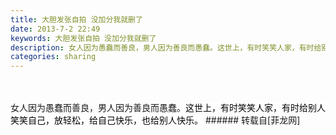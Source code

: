 ```yaml
---
title: 大胆发张自拍 没加分我就删了
date: 2013-7-2 22:49
keywords: 大胆发张自拍 没加分我就删了
description: 女人因为愚蠢而善良，男人因为善良而愚蠢。这世上，有时笑笑人家，有时给别人笑笑自己，放轻松，给自己快乐，也给别人快乐。
categories: sharing
---
```

<td class="t_f" id="postmessage_14810">

<br/>
<br/>
女人因为愚蠢而善良，男人因为善良而愚蠢。<font style="color:rgb(0,0,0)"><font style="background-color:rgb(255,255,255)">这世上，有时笑笑人家，有时给别人笑笑自己，放轻松，给自己快乐，也给别人快乐。</font></font></td>
###### 转载自[菲龙网]